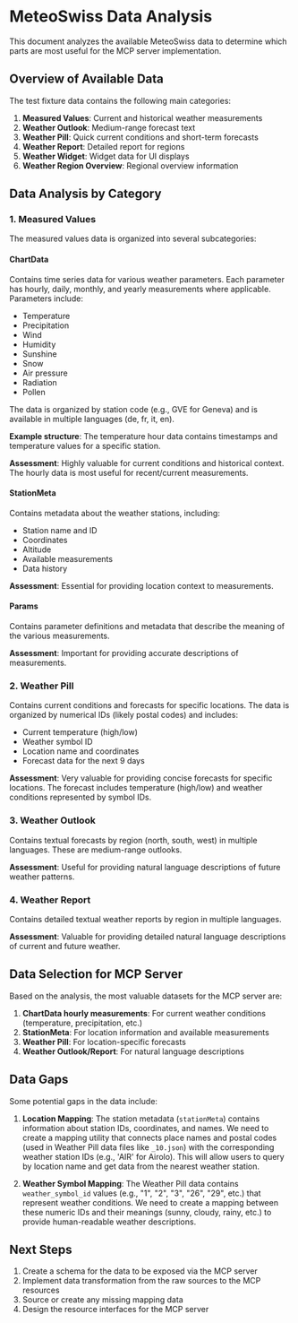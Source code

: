 # MeteoSwiss Data Analysis

This document analyzes the available MeteoSwiss data to determine which parts are most useful for the MCP server implementation.

## Overview of Available Data

The test fixture data contains the following main categories:

1. **Measured Values**: Current and historical weather measurements
2. **Weather Outlook**: Medium-range forecast text
3. **Weather Pill**: Quick current conditions and short-term forecasts
4. **Weather Report**: Detailed report for regions
5. **Weather Widget**: Widget data for UI displays
6. **Weather Region Overview**: Regional overview information

## Data Analysis by Category

### 1. Measured Values

The measured values data is organized into several subcategories:

#### ChartData

Contains time series data for various weather parameters. Each parameter has hourly, daily, monthly, and yearly measurements where applicable. Parameters include:

- Temperature
- Precipitation
- Wind
- Humidity
- Sunshine
- Snow
- Air pressure
- Radiation
- Pollen

The data is organized by station code (e.g., GVE for Geneva) and is available in multiple languages (de, fr, it, en).

**Example structure**: The temperature hour data contains timestamps and temperature values for a specific station.

**Assessment**: Highly valuable for current conditions and historical context. The hourly data is most useful for recent/current measurements.

#### StationMeta

Contains metadata about the weather stations, including:

- Station name and ID
- Coordinates
- Altitude
- Available measurements
- Data history

**Assessment**: Essential for providing location context to measurements.

#### Params

Contains parameter definitions and metadata that describe the meaning of the various measurements.

**Assessment**: Important for providing accurate descriptions of measurements.

### 2. Weather Pill

Contains current conditions and forecasts for specific locations. The data is organized by numerical IDs (likely postal codes) and includes:

- Current temperature (high/low)
- Weather symbol ID
- Location name and coordinates
- Forecast data for the next 9 days

**Assessment**: Very valuable for providing concise forecasts for specific locations. The forecast includes temperature (high/low) and weather conditions represented by symbol IDs.

### 3. Weather Outlook

Contains textual forecasts by region (north, south, west) in multiple languages. These are medium-range outlooks.

**Assessment**: Useful for providing natural language descriptions of future weather patterns.

### 4. Weather Report

Contains detailed textual weather reports by region in multiple languages.

**Assessment**: Valuable for providing detailed natural language descriptions of current and future weather.

## Data Selection for MCP Server

Based on the analysis, the most valuable datasets for the MCP server are:

1. **ChartData hourly measurements**: For current weather conditions (temperature, precipitation, etc.)
2. **StationMeta**: For location information and available measurements
3. **Weather Pill**: For location-specific forecasts
4. **Weather Outlook/Report**: For natural language descriptions

## Data Gaps

Some potential gaps in the data include:

1. **Location Mapping**: The station metadata (`stationMeta`) contains information about station IDs, coordinates, and names. We need to create a mapping utility that connects place names and postal codes (used in Weather Pill data files like `_10.json`) with the corresponding weather station IDs (e.g., 'AIR' for Airolo). This will allow users to query by location name and get data from the nearest weather station.

2. **Weather Symbol Mapping**: The Weather Pill data contains `weather_symbol_id` values (e.g., "1", "2", "3", "26", "29", etc.) that represent weather conditions. We need to create a mapping between these numeric IDs and their meanings (sunny, cloudy, rainy, etc.) to provide human-readable weather descriptions.

## Next Steps

1. Create a schema for the data to be exposed via the MCP server
2. Implement data transformation from the raw sources to the MCP resources
3. Source or create any missing mapping data
4. Design the resource interfaces for the MCP server
